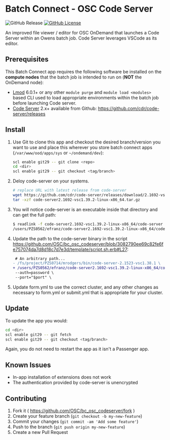 # Batch Connect - OSC Code Server

![GitHub Release](https://img.shields.io/github/release/osc/bc_osc_codeserver.svg)
[![GitHub License](https://img.shields.io/badge/license-MIT-green.svg)](https://opensource.org/licenses/MIT)

An improved file viewer / editor for OSC OnDemand that launches a
Code Server within an Owens batch job. Code Server leverages VSCode as its
editor.

## Prerequisites

This Batch Connect app requires the following software be installed on the
**compute nodes** that the batch job is intended to run on (**NOT** the
OnDemand node):

- [Lmod] 6.0.1+ or any other `module purge` and `module load <modules>` based
  CLI used to load appropriate environments within the batch job before
  launching Code server.
- [Code Server] 2.x+ available from Github: https://github.com/cdr/code-server/releases

[Code Server]: https://coder.com/
[Lmod]: https://www.tacc.utexas.edu/research-development/tacc-projects/lmod
[VS Code]: https://code.visualstudio.com/

## Install

1. Use Git to clone this app and checkout the desired branch/version you want to
use and place this wherever you store batch connect apps (`/var/www/ood/apps/sys` or `~/ondemand/dev`):

    ```sh
    scl enable git29 -- git clone <repo>
    cd <dir>
    scl enable git29 -- git checkout <tag/branch>
    ```

2. Deloy code-server on your systems.

    ```sh
    # replace URL with latest release from code-server
    wget https://github.com/cdr/code-server/releases/download/2.1692-vsc1.39.2/code-server2.1692-vsc1.39.2-linux-x86_64.tar.gz
    tar -xzf code-server2.1692-vsc1.39.2-linux-x86_64.tar.gz
    ```
    
3. You will notice code-server is an executable inside that directory and can get the full path: 
    
    ```sh
    $ readlink -f code-server2.1692-vsc1.39.2-linux-x86_64/code-server
    /users/PZS0562/efranz/code-server2.1692-vsc1.39.2-linux-x86_64/code-server
    ```

4. Update the path to the code-server binary in the script https://github.com/OSC/bc_osc_codeserver/blob/3082790ee69c82fe6fe757074da7d8d18c7d7e3d/template/script.sh.erb#L27:

    ```diff
     # An arbitrary path...
    - /fs/project/PZS0714/mrodgers/bin/code-server-2.1523-vsc1.38.1 \
    + /users/PZS0562/efranz/code-server2.1692-vsc1.39.2-linux-x86_64/code-server \
     --auth=password \
     --port="$port" \
    ```

5. Update form.yml to use the correct cluster, and any other changes as necessary to form.yml or submit.yml that is appropriate for your cluster.

## Update

To update the app you would:

```sh
cd <dir>
scl enable git29 -- git fetch
scl enable git29 -- git checkout <tag/branch>
```

Again, you do not need to restart the app as it isn't a Passenger app.

## Known Issues

- In-app installation of extensions does not work
- The authentication provided by code-server is unencrypted

## Contributing

1. Fork it ( https://github.com/OSC/bc_osc_codeserver/fork )
2. Create your feature branch (`git checkout -b my-new-feature`)
3. Commit your changes (`git commit -am 'Add some feature'`)
4. Push to the branch (`git push origin my-new-feature`)
5. Create a new Pull Request

